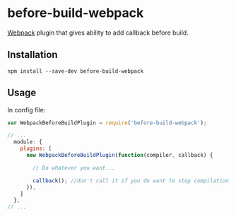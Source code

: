 # before-build-webpack

[Webpack](http://webpack.github.io/) plugin that gives ability to add callback
before build.

## Installation

```
npm install --save-dev before-build-webpack
```

## Usage

In config file:

``` javascript
var WebpackBeforeBuildPlugin = require('before-build-webpack');

// ...
  module: {
    plugins: [
      new WebpackBeforeBuildPlugin(function(compiler, callback) {

        // Do whatever you want...

        callback(); //don't call it if you do want to stop compilation
      }),
    ]
  },
// ...
```

